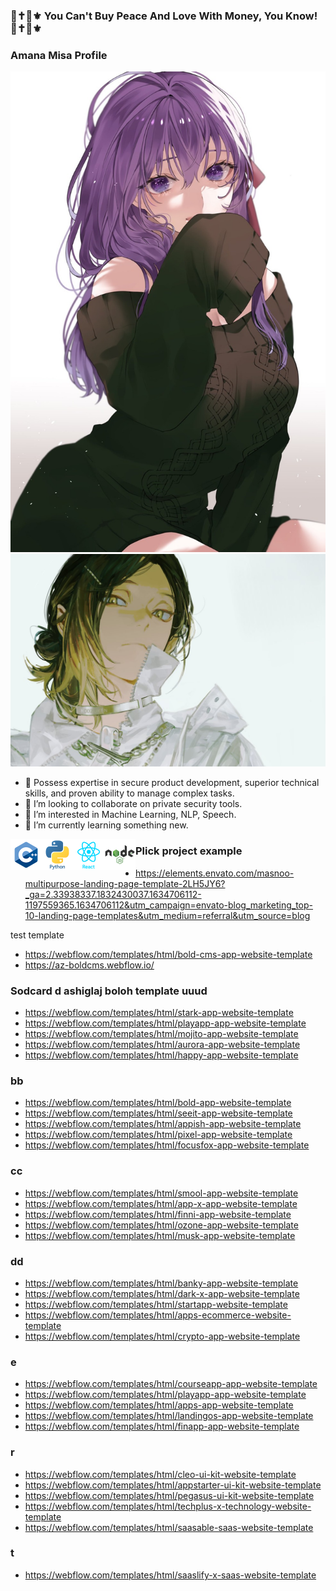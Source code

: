 ### 💞✝️👠⚜️ You Can't Buy Peace And Love With Money, You Know! 💞✝️👠⚜️ 


### Amana Misa Profile ###

<p align="center">
  <img src="./photos/sakura.jpg" />
  <img src="./photos/banner.jpg" />
</p>


- 🔭 Possess expertise in secure product development, superior technical
  skills, and proven ability to manage complex tasks.
- 👯 I’m looking to collaborate on private security tools.
- 👀 I’m interested in Machine Learning, NLP, Speech.
- 🌱 I’m currently learning something new.


<p align="center">
  <img align="left" alt="C" width="50px" src="./photos/cplus.png" />
  <img align="left" alt="C" width="50px" src="./photos/python.png" />
  <img align="left" alt="C" width="50px" src="./photos/react.png" />
  <img align="left" alt="C" width="50px" src="./photos/node.png" />
</p>



###   Plick project example

* https://elements.envato.com/masnoo-multipurpose-landing-page-template-2LH5JY6?_ga=2.33938337.1832430037.1634706112-1197559365.1634706112&utm_campaign=envato-blog_marketing_top-10-landing-page-templates&utm_medium=referral&utm_source=blog







test template


* https://webflow.com/templates/html/bold-cms-app-website-template
* https://az-boldcms.webflow.io/


### Sodcard d ashiglaj boloh template uuud

* https://webflow.com/templates/html/stark-app-website-template
* https://webflow.com/templates/html/playapp-app-website-template
* https://webflow.com/templates/html/mojito-app-website-template
* https://webflow.com/templates/html/aurora-app-website-template
* https://webflow.com/templates/html/happy-app-website-template

###  bb
* https://webflow.com/templates/html/bold-app-website-template
* https://webflow.com/templates/html/seeit-app-website-template
* https://webflow.com/templates/html/appish-app-website-template
* https://webflow.com/templates/html/pixel-app-website-template
* https://webflow.com/templates/html/focusfox-app-website-template
### cc
* https://webflow.com/templates/html/smool-app-website-template
* https://webflow.com/templates/html/app-x-app-website-template
* https://webflow.com/templates/html/finni-app-website-template
* https://webflow.com/templates/html/ozone-app-website-template
* https://webflow.com/templates/html/musk-app-website-template
### dd
* https://webflow.com/templates/html/banky-app-website-template
* https://webflow.com/templates/html/dark-x-app-website-template
* https://webflow.com/templates/html/startapp-website-template
* https://webflow.com/templates/html/apps-ecommerce-website-template
* https://webflow.com/templates/html/crypto-app-website-template
### e
* https://webflow.com/templates/html/courseapp-app-website-template
* https://webflow.com/templates/html/playapp-app-website-template
* https://webflow.com/templates/html/apps-app-website-template
* https://webflow.com/templates/html/landingos-app-website-template
* https://webflow.com/templates/html/finapp-app-website-template
### r
* https://webflow.com/templates/html/cleo-ui-kit-website-template
* https://webflow.com/templates/html/appstarter-ui-kit-website-template
* https://webflow.com/templates/html/pegasus-ui-kit-website-template
* https://webflow.com/templates/html/techplus-x-technology-website-template
* https://webflow.com/templates/html/saasable-saas-website-template
### t
* https://webflow.com/templates/html/saaslify-x-saas-website-template
